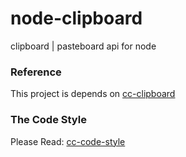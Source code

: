 # node-clipboard
clipboard | pasteboard api for node

### Reference
This project is depends on [cc-clipboard](https://github.com/hello-chenchen/cc-clipboard.git)

### The Code Style
Please Read: [cc-code-style](https://github.com/hello-chenchen/cc-code-style)
